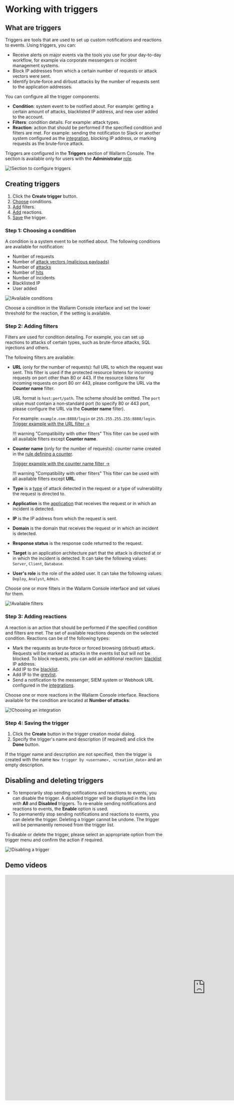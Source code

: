 # Working with triggers

## What are triggers

Triggers are tools that are used to set up custom notifications and reactions to events. Using triggers, you can:

* Receive alerts on major events via the tools you use for your day-to-day workflow, for example via corporate messengers or incident management systems.
* Block IP addresses from which a certain number of requests or attack vectors were sent.
* Identify brute‑force and dirbust attacks by the number of requests sent to the application addresses.

You can configure all the trigger components:

* **Condition**: system event to be notified about. For example: getting a certain amount of attacks, blacklisted IP address, and new user added to the account.
* **Filters**: condition details. For example: attack types.
* **Reaction**: action that should be performed if the specified condition and filters are met. For example: sending the notification to Slack or another system configured as the [integration](../settings/integrations/integrations-intro.md), blocking IP address, or marking requests as the brute‑force attack.

Triggers are configured in the **Triggers** section of Wallarm Console. The section is available only for users with the **Administrator** [role](../settings/users.md).

![!Section to configure triggers](../../images/user-guides/triggers/triggers-section.png)

## Creating triggers

1. Click the **Create trigger** button.
2. [Choose](#step-1-choosing-a-condition) conditions.
3. [Add](#step-2-adding-filters) filters.
4. [Add](#step-3-adding-reactions) reactions.
5. [Save](#step-4-saving-the-trigger) the trigger.

### Step 1: Choosing a condition

A condition is a system event to be notified about. The following conditions are available for notification:

* Number of requests
* Number of [attack vectors (malicious payloads)](../../glossary-en.md#malicious-payload)
* Number of [attacks](../../glossary-en.md#attack)
* Number of [hits](../../glossary-en.md#hit)
* Number of incidents
* Blacklisted IP
* User added

![!Available conditions](../../images/user-guides/triggers/trigger-conditions.png)

Choose a condition in the Wallarm Console interface and set the lower threshold for the reaction, if the setting is available.

### Step 2: Adding filters

Filters are used for condition detailing. For example, you can set up reactions to attacks of certain types, such as brute-force attacks, SQL injections and others.

The following filters are available:

* **URL** (only for the number of requests): full URL to which the request was sent. This filter is used if the protected resource listens for incoming requests on port other than 80 or 443. If the resource listens for incoming requests on port 80 orr 443, please configure the URL via the **Counter name** filter.

    URL format is `host:port/path`. The scheme should be omitted. The `port` value must contain a non‑standard port (to specify 80 or 443 port, please configure the URL via the **Counter name** filter).
    
    For example: `example.com:8888/login` or `255.255.255.255:8888/login`. [Trigger example with the URL filter →](trigger-examples.md#with-the-filter-by-url)

    !!! warning "Compatibility with other filters"
        This filter can be used with all available filters except **Counter name**.
* **Counter name** (only for the number of requests): counter name created in the [rule defining a counter](../rules/define-counters.md).

    [Trigger example with the counter name filter →](trigger-examples.md#with-the-filter-by-the-counter-name)

    !!! warning "Compatibility with other filters"
        This filter can be used with all available filters except **URL**.
* **Type** is a [type](../../attacks-vulns-list.md) of attack detected in the request or a type of vulnerability the request is directed to.
* **Application** is the [application](../settings/applications.md) that receives the request or in which an incident is detected.
* **IP** is the IP address from which the request is sent.
* **Domain** is the domain that receives the request or in which an incident is detected.
* **Response status** is the response code returned to the request.
* **Target** is an application architecture part that the attack is directed at or in which the incident is detected. It can take the following values: `Server`, `Client`, `Database`.
* **User's role** is the role of the added user. It can take the following values: `Deploy`, `Analyst`, `Admin`.

Choose one or more filters in the Wallarm Console interface and set values for them.

![!Available filters](../../images/user-guides/triggers/trigger-filters.png)

### Step 3: Adding reactions

A reaction is an action that should be performed if the specified condition and filters are met. The set of available reactions depends on the selected condition. Reactions can be of the following types:

* Mark the requests as brute‑force or forced browsing (dirbust) attack. Requests will be marked as attacks in the events list but will not be blocked. To block requests, you can add an additional reaction: [blacklist](../ip-lists/blacklist.md) IP address.
* Add IP to the [blacklist](../ip-lists/blacklist.md).
* Add IP to the [greylist](../ip-lists/greylist.md).
* Send a notification to the messenger, SIEM system or Webhook URL configured in the [integrations](../settings/integrations/integrations-intro.md).

Choose one or more reactions in the Wallarm Console interface. Reactions available for the condition are located at **Number of attacks**:

![!Choosing an integration](../../images/user-guides/triggers/select-integration.png)

### Step 4: Saving the trigger

1. Click the **Create** button in the trigger creation modal dialog.
2. Specify the trigger's name and description (if required) and click the **Done** button.

If the trigger name and description are not specified, then the trigger is created with the name `New trigger by <username>, <creation_date>` and an empty description.

## Disabling and deleting triggers

* To temporarily stop sending notifications and reactions to events, you can disable the trigger. A disabled trigger will be displayed in the lists with **All** and **Disabled** triggers. To re‑enable sending notifications and reactions to events, the **Enable** option is used.
* To permanently stop sending notifications and reactions to events, you can delete the trigger. Deleting a trigger cannot be undone. The trigger will be permanently removed from the trigger list.

To disable or delete the trigger, please select an appropriate option from the trigger menu and confirm the action if required.

![!Disabling a trigger](../../images/user-guides/triggers/disable-delete-trigger.png)

## Demo videos

<div class="video-wrapper">
  <iframe width="1280" height="720" src="https://www.youtube.com/embed/ODHh-die9tY" frameborder="0" allow="accelerometer; autoplay; encrypted-media; gyroscope; picture-in-picture" allowfullscreen></iframe>
</div>
